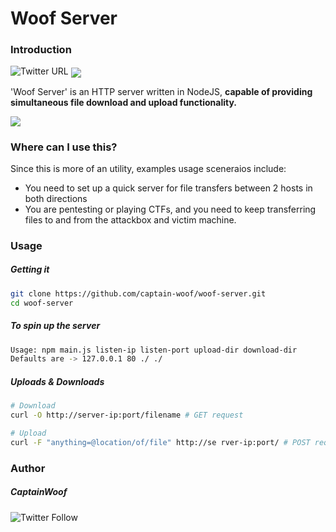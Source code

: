 # Woof Server

### Introduction
![Twitter URL](https://img.shields.io/twitter/url?style=social&url=https%3A%2F%2Fgithub.com%2Fcaptain-woof%2Fwoof-server)
<img align="center" src="https://drive.google.com/uc?export=download&id=1ZDQcVVRJ-7yRoYiXVZnti6GwhdEzQX15">

'Woof Server' is an HTTP server written in NodeJS, **capable of providing simultaneous file download and upload functionality.**

<img align="center" src="https://drive.google.com/uc?export=download&id=127mIT2xw9OPr01EQgpf9nZvtMqShaq8-">

### Where can I use this?

Since this is more of an utility, examples usage sceneraios include:

- You need to set up a quick server for file transfers between 2 hosts in both directions
- You are pentesting or playing CTFs, and you need to keep transferring files to and from the attackbox and victim machine.

### Usage
##### Getting it
```bash
git clone https://github.com/captain-woof/woof-server.git
cd woof-server
```

##### To spin up the server
```bash
Usage: npm main.js listen-ip listen-port upload-dir download-dir
Defaults are -> 127.0.0.1 80 ./ ./
```

##### Uploads & Downloads

```bash
# Download
curl -O http://server-ip:port/filename # GET request

# Upload
curl -F "anything=@location/of/file" http://se rver-ip:port/ # POST request
```

### Author

##### CaptainWoof

![Twitter Follow](https://img.shields.io/twitter/follow/realCaptainWoof)